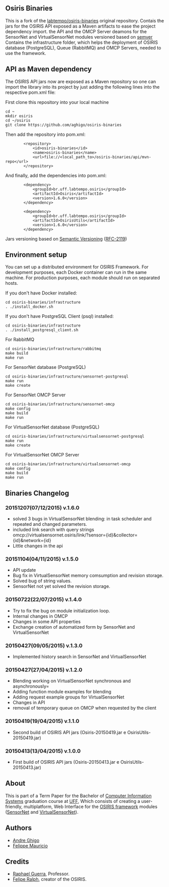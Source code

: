 ## Osiris Binaries

This is a fork of the [labtempo/osiris-binaries](https://github.com/labtempo/osiris-binaries) original repository.
Contais the jars for the OSIRIS API exposed as a Maven artifacts to ease the project dependency import.
the API and the OMCP Server deamons for the SensorNet and VirtualSensorNet modules versioned based on [semver](http://semver.org/)
Contains the infrastructure folder, which helps the deployment of OSIRIS database (PostgreSQL), Queue (RabbitMQ) and OMCP Servers, needed to use the framework.

## API as Maven dependency

The OSIRIS API jars now are exposed as a Maven repository so one can import the library into its project by
just adding the following lines into the respective pom.xml file:

First clone this repository into your local machine
```
cd ~
mkdir osiris
cd ~/osiris
git clone https://github.com/aghigo/osiris-binaries
```

Then add the repository into pom.xml:
```
		<repository>
			<id>osiris-binaries</id>
			<name>osiris-binaries</name>
			<url>file://<local_path_to>/osiris-binaries/api/mvn-repo</url>
		</repository>
```

And finally, add the dependencies into pom.xml:
```
		<dependency>
			<groupId>br.uff.labtempo.osiris</groupId>
			<artifactId>Osiris</artifactId>
			<version>1.6.0</version>
		</dependency>

		<dependency>
			<groupId>br.uff.labtempo.osiris</groupId>
			<artifactId>OsirisUtils</artifactId>
			<version>1.6.0</version>
		</dependency>
```

Jars versioning based on [Semantic Versioning](http://semver.org/) ([RFC-2119](https://tools.ietf.org/html/rfc2119))

## Environment setup

You can set up a distributed environment for OSIRIS Framework.
For development purposes, each Docker container can run in the same machine.
For production purposes, each module should run on separated hosts.

If you don't have Docker installed:
```
cd osiris-binaries/infrastructure
. ./install_docker.sh
```

If you don't have PostgreSQL Client (psql) installed:
```
cd osiris-binaries/infrastructure
. ./install_postgresql_client.sh
```

For RabbitMQ
```
cd osiris-binaries/infrastructure/rabbitmq
make build
make run
```
For SensorNet database (PostgreSQL)
```
cd osiris-binaries/infrastructure/sensornet-postgresql
make run
make create
```
For SensorNet OMCP Server
```
cd osiris-binaries/infrastructure/sensornet-omcp
make config
make build
make run
```
For VirtualSensorNet database (PostgreSQL)
```
cd osiris-binaries/infrastructure/virtualsensornet-postgresql
make run
make create
```
For VirtualSensorNet OMCP Server
```
cd osiris-binaries/infrastructure/virtualsensornet-omcp
make config
make build
make run
```

## Binaries Changelog

### 20151207(07/12/2015) v.1.6.0

- solved 3 bugs in VirtualSensorNet blending: in task scheduler and repeated and changed parameters.
- included link search with query strings omcp://virtualsensornet.osiris/link/?sensor={id}&collector={id}&network={id} 
- Little changes in the api

### 20151104(04/11/2015) v.1.5.0

- API update
- Bug fix in VirtualSensorNet memory comsumption and revision storage.
- Solved bug of string values.
- SensorNet not yet solved the revision storage.

### 20150722(22/07/2015) v.1.4.0

- Try to fix the bug on module initialization loop.
- Internal changes in OMCP
- Changes in some API properties
- Exchange creation of automatized form by SensorNet and VirtualSensorNet

### 20150427(09/05/2015) v.1.3.0

- Implemented history search in SensorNet and VirtualSensorNet

### 20150427(27/04/2015) v.1.2.0

- Blending working on VirtualSensorNet synchronous and asynchronously=
- Adding function module examples for blending
- Adding request example groups for VirtualSensorNet
- Changes in API
- removal of temporary queue on OMCP when requested by the client

### 20150419(19/04/2015) v.1.1.0

 - Second build of OSIRIS API jars (Osiris-20150419.jar e OsirisUtils-20150419.jar)

### 20150413(13/04/2015) v.1.0.0

 - First build of OSIRIS API jars (Osiris-20150413.jar e OsirisUtils-20150413.jar)

## About

This is part of a Term Paper for the Bachelor of [Computer Information Systems](http://www.ic.uff.br/index.php/en-GB/) graduation course at [UFF](http://uff.br/),
Which consists of creating a user-friendly, multiplatform, Web Interface for the [OSIRIS framework](https://github.com/labtempo/osiris/wiki) modules ([SensorNet](https://github.com/labtempo/osiris/wiki/2.1-M%C3%B3dulo-SensorNet) and [VirtualSensorNet](https://github.com/labtempo/osiris/wiki/2.2-M%C3%B3dulo-VirtualSensorNet)).

## Authors

* [Andre Ghigo](https://github.com/aghigo)
* [Felippe Mauricio](https://github.com/felippemauricio)

## Credits
* [Raphael Guerra](http://www2.ic.uff.br/~rguerra/), Professor.
* [Felipe Ralph](https://github.com/println), creator of the OSIRIS.
